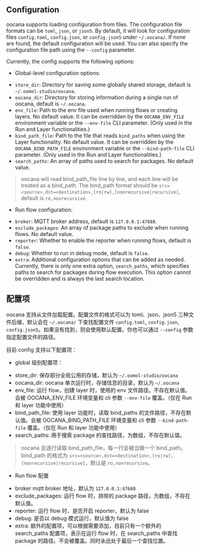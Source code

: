 ##  Configuration

oocana supports loading configuration from files. The configuration file formats can be `toml`, `json`, or `json5`. By default, it will look for configuration files `config.toml`, `config.json`, or `config.json5` under `~/.oocana/`. If none are found, the default configuration will be used. You can also specify the configuration file path using the `--config` parameter.

Currently, the config supports the following options:

* Global-level configuration options:

- `store_dir`: Directory for saving some globally shared storage, default is `~/.oomol-studio/oocana`.
- `oocana_dir`: Directory for storing information during a single run of oocana, default is `~/.oocana`.
- `env_file`: Path to the env file used when running flows or creating layers. No default value. It can be overridden by the `OOCANA_ENV_FILE` environment variable or the `--env-file` CLI parameter. (Only used in the Run and Layer functionalities.)
- `bind_path_file`: Path to the file that reads `bind_paths` when using the Layer functionality. No default value. It can be overridden by the `OOCANA_BIND_PATH_FILE` environment variable or the `--bind-path-file` CLI parameter. (Only used in the Run and Layer functionalities.)
- `search_paths`: An array of paths used to search for packages. No default value.

> oocana will read bind_path_file line by line, and each line will be treated as a bind_path. The bind_path format should be `src=<source>,dst=<destination>,[ro|rw],[nonrecursive|recursive]`, default is `ro,nonrecursive`.

* Run flow configuration:

- `broker`: MQTT broker address, default is `127.0.0.1:47688`.
- `exclude_packages`: An array of package paths to exclude when running flows. No default value.
- `reporter`: Whether to enable the reporter when running flows, default is `false`.
- `debug`: Whether to run in debug mode, default is `false`.
- `extra`: Additional configuration options that can be added as needed. Currently, there is only one extra option, `search_paths`, which specifies paths to search for packages during flow execution. This option cannot be overridden and is always the last search location.

## 配置项

oocana 支持从文件加载配置。配置文件的格式可以为 toml、json、json5 三种文件后缀，默认会在 `~/.oocana/` 下查找配置文件 `config.toml`, `config.json`, `config.json5`。如果没有找到，则会使用默认配置。你也可以通过 `--config` 参数指定配置文件的路径。

目前 config 支持以下配置项：

* global 级别配置项：

- store_dir: 保存部分全局公用的存储，默认为 `~/.oomol-studio/oocana`
- oocana_dir: oocana 单次运行时，存储信息的目录，默认为 `~/.oocana`
- env_file: 运行 flow，创建 layer 时，使用的 env 文件路径。不存在默认值。会被 OOCANA_ENV_FILE 环境变量和 cli 参数 `--env-file` 覆盖。（仅在 Run 和 layer 功能中使用）
- bind_path_file: 使用 layer 功能时，读取 bind_paths 的文件路径，不存在默认值。会被 OOCANA_BIND_PATH_FILE 环境变量和 cli 参数 `--bind-path-file` 覆盖。（仅在 Run 和 layer 功能中使用）
- search_paths: 用于搜索 package 的查找路径，为数组，不存在默认值。

> oocana 会逐行读取 bind_path_file，每一行会被当做一个 bind_path。bind_path 的格式为 `src=<source>,dst=<destination>,[ro|rw],[nonrecursive|recursive]`，默认是 `ro,nonrecursive`。

* Run flow 配置

- broker mqtt broker 地址，默认为 `127.0.0.1:47688`
- exclude_packages: 运行 flow 时，排除的 package 路径，为数组，不存在默认值。
- reporter: 运行 flow 时，是否开启 reporter，默认为 false
- debug: 是否以 debug 模式运行，默认值为 false
- extra: 额外的配置项，可以根据需要添加，目前只有一个额外的 search_paths 配置项，表示在运行 flow 时，在 search_paths 中查找 package 的路径。不会被覆盖。同时永远处于最后一个查找位置。